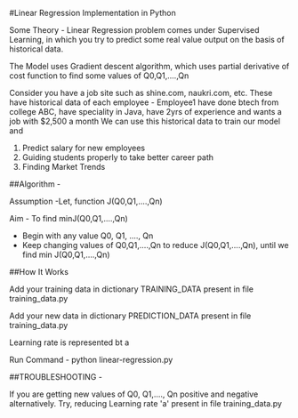 #Linear Regression Implementation in Python

Some Theory - Linear Regression problem comes under Supervised Learning, in which you try to predict some real value output on the basis of historical data.

The Model uses Gradient descent algorithm, which uses partial derivative of cost function to find some values of Q0,Q1,....,Qn

Consider you have a job site such as shine.com, naukri.com, etc.
These have historical data of each employee - Employee1 have done btech from college ABC, have speciality in Java, have 2yrs of experience and wants a job with $2,500 a month
We can use this historical data to train our model and
1. Predict salary for new employees
2. Guiding students properly to take better career path
3. Finding Market Trends

##Algorithm -

Assumption -Let, function J(Q0,Q1,....,Qn)

Aim - To find minJ(Q0,Q1,....,Qn)

- Begin with any value Q0, Q1, ...., Qn
- Keep changing values of Q0,Q1,....,Qn to reduce J(Q0,Q1,....,Qn), until we find min J(Q0,Q1,....,Qn)

##How It Works

Add your training data in dictionary TRAINING_DATA present in file training_data.py

Add your new data in dictionary PREDICTION_DATA present in file training_data.py

Learning rate is represented bt a

Run Command - python linear-regression.py

##TROUBLESHOOTING -

If you are getting new values of Q0, Q1,...., Qn positive and negative alternatively. Try, reducing Learning rate 'a' present in file training_data.py


